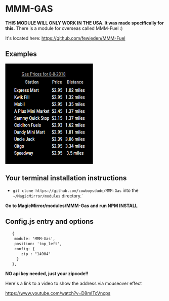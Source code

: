 # MMM-GAS

**THIS MODULE WILL ONLY WORK IN THE USA.  It was made specifically for this.**
There is a module for overseas called MMM-Fuel :)

It's located here:
https://github.com/fewieden/MMM-Fuel

## Examples

![](Capture.PNG) 

## Your terminal installation instructions

* `git clone https://github.com/cowboysdude/MMM-Gas` into the `~/MagicMirror/modules` directory.`

**Go to MagicMirror/modules/MMM-Gas and run NPM INSTALL**

## Config.js entry and options
       {
        module: 'MMM-Gas',
        position: 'top_left',
        config: { 
	       zip : "14904"  
	     }
       },

**NO api key needed, just your zipcode!!**

Here's a link to a video to show the address via mouseover effect

https://www.youtube.com/watch?v=D8mITcVncps



